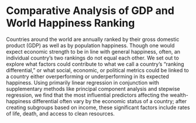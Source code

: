 # Comparative Analysis of GDP and World Happiness Ranking
Countries around the world are annually ranked by their gross domestic product (GDP) as well as by population happiness. Though one would expect economic strength to be in line with general happiness, often, an individual country’s two rankings do not equal each other. We set out to explore what factors could contribute to what we call a country’s “ranking differential,” or what social, economic, or political metrics could be linked to a country either overperforming or underperforming in its expected happiness. Using primarily linear regression in conjunction with supplementary methods like principal component analysis and stepwise regression, we find that the most influential predictors affecting the wealth-happiness differential often vary by the economic status of a country; after creating subgroups based on income, these significant factors include rates of life, death, and access to clean resources.
